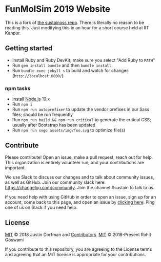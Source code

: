 # FunMolSim 2019 Website

This is a fork of [the sustainoss repo](https://github.com/sustainers/website).
There is literally no reason to be reading this. Just modifying this in an hour
for a short course held at IIT Kanpur.

## Getting started

* Install Ruby and Ruby DevKit; make sure you select "Add Ruby to `PATH`"
* Run `gem install bundle` and then `bundle install`
* Run `bundle exec jekyll s` to build and watch for changes
  (`http://localhost:8000/`)

### npm tasks

* Install [Node.js](https://nodejs.org/en/) 10.x
* Run `npm i`
* Run `npm run autoprefixer` to update the vendor prefixes in our Sass files;
  should be run frequently
* Run `npm run build && npm run critical` to generate the critical CSS; usually
  after Bootstrap has been updated
* Run `npm run svgo assets/img/foo.svg` to optimize file(s)

## Contribute

Please contribute! Open an issue, make a pull request, reach out for help. This
organization is entirely volunteer run, and your contributions are important.

We use Slack to discuss our changes and to talk about community issues, as well
as GitHub. Join our community slack here: https://changelog.com/community. Join
the channel #sustain to talk to us.

If you need help with using GitHub in order to open an issue, sign up for an
account, come back to this page, and open an issue by [clicking
here](https://github.com/sustainers/website/issues/new). Ping one of us on Slack
if you need help.

## License

[MIT](LICENSE) © 2018 Justin Dorfman and
[Contributors](https://github.com/sustainers/website/graphs/contributors).
[MIT](LICENSE) © 2018-Present Rohit Goswami

If you contribute to this repository, you are agreeing to the License terms and
agreeing that an MIT license is appropriate for your contributions.
